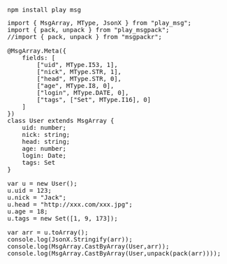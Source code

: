 <pre>
npm install play_msg
</pre>

<pre>
import { MsgArray, MType, JsonX } from "play_msg";
import { pack, unpack } from "play_msgpack";
//import { pack, unpack } from "msgpackr";

@MsgArray.Meta({
    fields: [
        ["uid", MType.I53, 1],
        ["nick", MType.STR, 1],
        ["head", MType.STR, 0],
        ["age", MType.I8, 0],
        ["login", MType.DATE, 0],
        ["tags", ["Set", MType.I16], 0]
    ]
})
class User extends MsgArray {
    uid: number;
    nick: string;
    head: string;
    age: number;
    login: Date;
    tags: Set<number>
}

var u = new User();
u.uid = 123;
u.nick = "Jack";
u.head = "http://xxx.com/xxx.jpg";
u.age = 18;
u.tags = new Set([1, 9, 173]);

var arr = u.toArray();
console.log(JsonX.Stringify(arr));
console.log(MsgArray.CastByArray(User,arr));
console.log(MsgArray.CastByArray(User,<any[]>unpack(pack(arr))));
</pre>